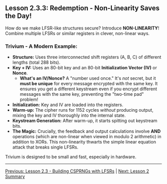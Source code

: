 ## Lesson 2.3.3: Redemption - Non-Linearity Saves the Day!

How do we make LFSR-like structures secure? Introduce **NON-LINEARITY**! Combine multiple LFSRs or similar registers in clever, non-linear ways.

### Trivium - A Modern Example:

*   **Structure:** Uses three interconnected shift registers (A, B, C) of different lengths (total 288 bits).
*   **Key + IV:** Uses an 80-bit key and an 80-bit **Initialization Vector (IV)** or **Nonce**.
    *   **What's an IV/Nonce?** A "number used once." It's *not* secret, but it **must be unique** for every message encrypted with the same key. It ensures you get a different keystream even if you encrypt different messages with the same key, preventing the "two-time pad" problem!
*   **Initialization:** Key and IV are loaded into the registers.
*   **Warm-up:** The cipher runs for 1152 cycles *without* producing output, mixing the key and IV thoroughly into the internal state.
*   **Keystream Generation:** After warm-up, it starts spitting out keystream bits.
*   **The Magic:** Crucially, the feedback and output calculations involve **AND** operations (which are non-linear when viewed in modulo 2 arithmetic) in addition to XORs. This non-linearity thwarts the simple linear equation attack that breaks single LFSRs.

Trivium is designed to be small and fast, especially in hardware.

---

[Previous: Lesson 2.3 - Building CSPRNGs with LFSRs](ch02_lfsr.html) | [Next: Lesson 2 Summary](ch02_summary.html) 